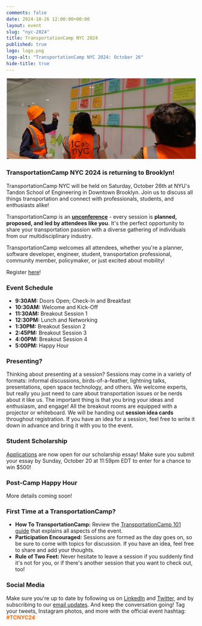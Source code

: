 ```yaml
---
comments: false
date: 2024-10-26 12:00:00+00:00
layout: event
slug: "nyc-2024"
title: TransportationCamp NYC 2024
published: true
logo: logo.png
logo-alt: "TransportationCamp NYC 2024: October 26"
hide-title: true
---
```


<img src="board.jpg" alt="Board" />

### TransportationCamp NYC 2024 is returning to Brooklyn!

TransportationCamp NYC will be held on Saturday, October 26th at NYU&#39;s Tandon School of Engineering in Downtown
Brooklyn. Join us to discuss all things transportation and connect with professionals, students, and enthusiasts alike!

TransportationCamp is an **[unconference](https://en.wikipedia.org/wiki/Unconference)** - every session is **planned,
proposed, and led by attendees like you**. It&#39;s the perfect opportunity to share your transportation passion with a
diverse gathering of individuals from our multidisciplinary industry.

TransportationCamp welcomes all attendees, whether you&#39;re a planner,
software developer, engineer, student, transportation professional, community member, policymaker, or just excited
about mobility!

Register [here](https://tcnyc.ticketspice.com/transportationcamp-nyc-2024)!

### Event Schedule

- **9:30AM:** Doors Open; Check-In and Breakfast
- **10:30AM:** Welcome and Kick-Off
- **11:30AM:** Breakout Session 1
- **12:30PM:** Lunch and Networking
- **1:30PM:** Breakout Session 2
- **2:45PM:** Breakout Session 3
- **4:00PM:** Breakout Session 4
- **5:00PM:** Happy Hour

### Presenting?

Thinking about presenting at a session? Sessions may come in a variety of formats: informal discussions,
birds-of-a-feather, lightning talks, presentations, open space technology, and others. We welcome experts, but really
you just need to care about transportation issues or be nerds about it like us. The important thing is that you bring
your ideas and enthusiasm, and engage! All the breakout rooms are equipped with a projector or whiteboard. We will
be handing out **session idea cards** throughout registration. If you have an idea for a session, feel free to write it
down in advance and bring it with you to the event.

### Student Scholarship

[Applications](https://forms.gle/7uv4UuqVuqLbzUqr7) are now open for our scholarship essay! Make sure you submit your
essay by Sunday, October 20 at 11:59pm EDT to enter for a chance to win $500!

### Post-Camp Happy Hour

More details coming soon!

### First Time at a TransportationCamp?

- **How To TransportationCamp:** Review
  the [TransportationCamp 101 guide](http://transportationcamp.org/2011/02/how-transportationcamp-works-the-essential-guide/)
  that explains all aspects of the event.
- **Participation Encouraged:** Sessions are formed as the day goes on, so be sure to come with topics for discussion.
  If you have an idea, feel free to share and add your thoughts.
- **Rule of Two Feet:** Never hesitate to leave a session if you suddenly find it&#39;s not for you, or if there&#39;s
  another session that you want to check out, too!

### Social Media

Make sure you&#39;re up to date by following us on [LinkedIn](https://www.linkedin.com/company/tcnyc/posts)
and [Twitter](https://twitter.com/transpocampnyc), and by
subscribing to our [email updates](http://eepurl.com/dFtMzX). And keep the conversation going! Tag your
tweets, Instagram photos, and more with the official event hashtag: <span style="color: #FF6600;">**#TCNYC24**</span>
